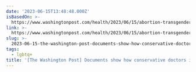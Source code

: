 ```yaml
---
date: '2023-06-15T13:48:48.000Z'
isBasedOn: >-
  https://www.washingtonpost.com/health/2023/06/15/abortion-transgender-christian-doctors
link: >-
  https://www.washingtonpost.com/health/2023/06/15/abortion-transgender-christian-doctors
slug: >-
  2023-06-15-the-washington-post-documents-show-how-conservative-doctors-influenced-ab
tags:
  - lgbtq+
title: '[The Washington Post] Documents show how conservative doctors influenced ab'
---
```


